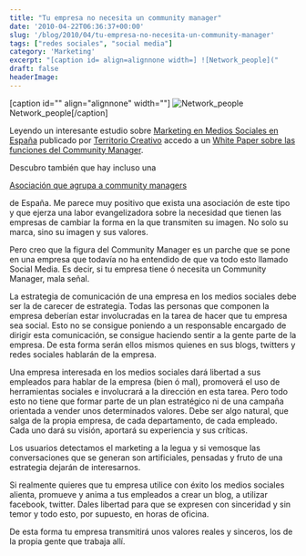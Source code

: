 ```yaml
---
title: "Tu empresa no necesita un community manager"
date: '2010-04-22T06:36:37+00:00'
slug: '/blog/2010/04/tu-empresa-no-necesita-un-community-manager'
tags: ["redes sociales", "social media"]
category: 'Marketing'
excerpt: "[caption id= align=alignnone width=] ![Network_people]("
draft: false
headerImage: 
---
```

[caption id="" align="alignnone" width=""] ![Network_people](http://static1.squarespace.com/static/5303797ae4b0c6ad9e43f072/5303ce80e4b0400995a883d6/5303cf32e4b0400995a88ae7/1392758578567/network_people-scaled600.jpg) Network\_people[/caption]

Leyendo un interesante estudio sobre [Marketing en Medios Sociales en España](http://etc.territoriocreativo.es/etc/2010/04/estudio-social-media-espana.html) publicado por [Territorio Creativo](http://etc.territoriocreativo.es/) accedo a un [White Paper sobre las funciones del Community Manager](http://www.box.net/shared/pgur4btexi).

Descubro también que hay incluso una

[Asociación que agrupa a community managers](http://www.aercomunidad.org/)

de España. Me parece muy positivo que exista una asociación de este tipo y que ejerza una labor evangelizadora sobre la necesidad que tienen las empresas de cambiar la forma en la que transmiten su imagen.  No solo su marca, sino su imagen y sus valores.

Pero creo que la figura del Community Manager es un parche que se pone en una empresa que todavía no ha entendido de que va todo esto llamado Social Media. Es decir, si tu empresa tiene ó necesita un Community Manager, mala señal.

La estrategia de comunicación de una empresa en los medios sociales debe ser la de carecer de estrategia.  Todas las personas que componen la empresa deberían estar involucradas en la tarea de hacer que tu empresa sea social. Esto no se consigue poniendo a un responsable encargado de dirigir esta comunicación, se consigue haciendo sentir a la gente parte de la empresa. De esta forma serán ellos mismos quienes en sus blogs, twitters y redes sociales hablarán de la empresa.

Una empresa interesada en los medios sociales dará libertad a sus empleados para hablar de la empresa (bien ó mal), promoverá el uso de herramientas sociales e involucrará a la dirección en esta tarea. Pero todo esto no tiene que formar parte de un plan estratégico ni de una campaña orientada a vender unos determinados valores. Debe ser algo natural, que salga de la propia empresa, de cada departamento, de cada empleado. Cada uno dará su visión, aportará su experiencia y sus críticas.

Los usuarios detectamos el marketing a la legua y si vemosque las conversaciones que se generan son artificiales, pensadas y fruto de una estrategia dejarán de interesarnos.

Si realmente quieres que tu empresa utilice con éxito los medios sociales alienta, promueve y anima a tus empleados a crear un blog, a utilizar facebook, twitter. Dales libertad para que se expresen con sinceridad y sin temor y todo esto, por supuesto, en horas de oficina.

De esta forma tu empresa transmitirá unos valores reales y sinceros, los de la propia gente que trabaja allí.

